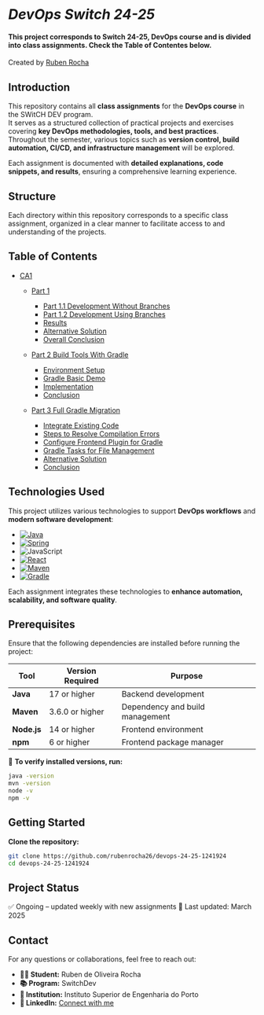 # _DevOps Switch 24-25_

#### This project corresponds to Switch 24-25, DevOps course and is divided into class assignments. Check the Table of Contentes below.

Created by [Ruben Rocha](https://github.com/rubenrocha26)

## Introduction

This repository contains all **class assignments** for the **DevOps course** in the SWitCH DEV program.  
It serves as a structured collection of practical projects and exercises covering **key DevOps methodologies, tools, and best practices**.  
Throughout the semester, various topics such as **version control, build automation, CI/CD, and infrastructure management** will be explored.

Each assignment is documented with **detailed explanations, code snippets, and results**, ensuring a comprehensive learning experience.


## Structure

Each directory within this repository corresponds to a specific class assignment, organized in a clear manner to facilitate access to and understanding of the projects.

## Table of Contents

- [CA1](CA1)
    - [Part 1](CA1/part1/basic/README.md)
      - [Part 1.1 Development Without Branches](CA1/part1/basic/README.md#part-11-development-without-branches)
      - [Part 1.2 Development Using Branches](CA1/part1/basic/README.md#part-12-development-using-branches)
      - [Results](CA1/part1/basic/README.md#results)
      - [Alternative Solution](CA1/part1/basic/README.md#alternative-solution-)
      - [Overall Conclusion](CA1/part1/basic/README.md#overall-conclusion)

    - [Part 2 Build Tools With Gradle](CA1/part2/gradle-basic/README.md)
      - [Environment Setup](CA1/part2/gradle-basic/README.md#environment-setup)
      - [Gradle Basic Demo](CA1/part2/gradle-basic/README.md#gradle-basic-demo)
      - [Implementation](CA1/part2/gradle-basic/README.md#implementation)
      - [Conclusion](CA1/part2/gradle-basic/README.md#conclusion)

    - [Part 3 Full Gradle Migration](CA1/part3/react-and-spring-data-rest-basic/README.md)
      - [Integrate Existing Code](CA1/part3/react-and-spring-data-rest-basic/README.md#integrate-existing-code)
      - [Steps to Resolve Compilation Errors](CA1/part3/react-and-spring-data-rest-basic/README.md#steps-to-resolve-compilation-errors)
      - [Configure Frontend Plugin for Gradle](CA1/part3/react-and-spring-data-rest-basic/README.md#configure-frontend-plugin-for-gradle)
      - [Gradle Tasks for File Management](CA1/part3/react-and-spring-data-rest-basic/README.md#gradle-tasks-for-file-management)
      - [Alternative Solution](CA1/part3/react-and-spring-data-rest-basic/README.md#alternative-solution)
      - [Conclusion](CA1/part3/react-and-spring-data-rest-basic/README.md#conclusion)

## Technologies Used

This project utilizes various technologies to support **DevOps workflows** and **modern software development**:

* [![Java][Java-shield]][Java-url]
* [![Spring][Spring-shield]][Spring-url]
* ![JavaScript][JavaScript-shield]
* [![React][React.js]][React-url]
* [![Maven][Maven-shield]][Maven-url]
* [![Gradle][Gradle-shield]][Gradle-url]

Each assignment integrates these technologies to **enhance automation, scalability, and software quality**.


## Prerequisites

Ensure that the following dependencies are installed before running the project:

| **Tool**    | **Version Required**  | **Purpose** |
|------------|----------------------|------------|
| **Java**   | 17 or higher         | Backend development |
| **Maven**  | 3.6.0 or higher      | Dependency and build management |
| **Node.js** | 14 or higher         | Frontend environment |
| **npm**    | 6 or higher          | Frontend package manager |

🔹 **To verify installed versions, run:**

```sh
java -version
mvn -version
node -v
npm -v
```

## Getting Started

**Clone the repository:**
```sh
git clone https://github.com/rubenrocha26/devops-24-25-1241924
cd devops-24-25-1241924
```

## Project Status

✅ Ongoing – updated weekly with new assignments
📅 Last updated: March 2025

   
## Contact

For any questions or collaborations, feel free to reach out:

- **👨‍🎓 Student:** Ruben de Oliveira Rocha
- **📚 Program:** SwitchDev
- **🏫 Institution:** Instituto Superior de Engenharia do Porto
- **🔗 LinkedIn:** [Connect with me](https://linkedin.com/in/rubenrocha26)

<!-- MARKDOWN LINKS & IMAGES -->
[linkedin-shield]: https://img.shields.io/badge/-LinkedIn-black.svg?style=for-the-badge&logo=linkedin&colorB=555
[linkedin-url]: https://linkedin.com/in/rubenrocha26
[React.js]: https://img.shields.io/badge/React-61DAFB?style=flat&logo=react&logoColor=black
[React-url]: https://reactjs.org/
[Java-shield]: https://img.shields.io/badge/Java-ED8B00?style=flat&logo=openjdk&logoColor=white
[Java-url]: https://www.oracle.com/java
[Spring-shield]: https://img.shields.io/badge/Spring-6DB33F?style=flat&logo=spring&logoColor=white
[Spring-url]:https://spring.io/
[JavaScript-shield]: https://img.shields.io/badge/JavaScript-323330?style=flat&logo=javascript&logoColor=F7DF1E
[Maven-url]: https://maven.apache.org/
[Maven-shield]: https://img.shields.io/badge/Maven-grey?style=flat&logo=apachemaven&logoColor=white
[Gradle-shield]: https://img.shields.io/badge/Gradle-02303A.svg?logo=Gradle&logoColor=white
[Gradle-url]: https://gradle.org/

